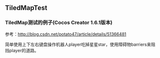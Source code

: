## TiledMapTest
### TiledMap测试的例子(Cocos Creator 1.6.1版本)
参考：http://blog.csdn.net/potato47/article/details/51366481

简单使用上下左右键盘操作机器人player吃掉星星star，使用障碍物barriers来阻挡player的道路。
